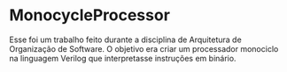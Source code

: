 # MonocycleProcessor
Esse foi um trabalho feito durante a disciplina de Arquitetura de Organização de Software. O objetivo era criar um processador monociclo na linguagem Verilog que interpretasse instruções em binário. 
